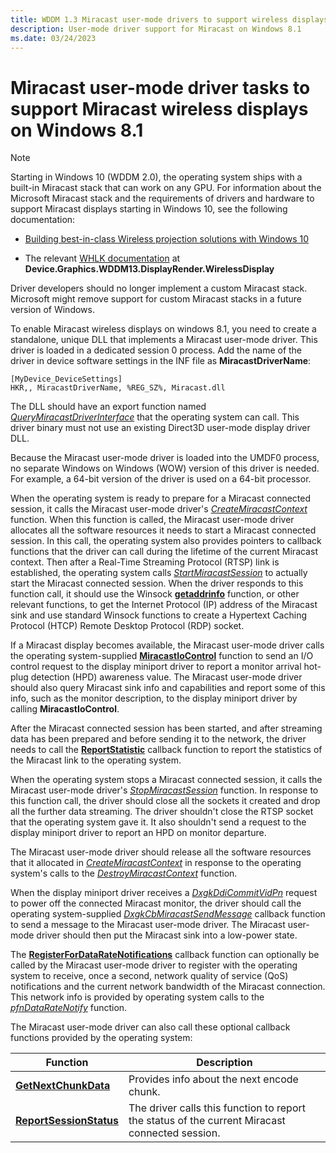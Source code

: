 ```yaml
---
title: WDDM 1.3 Miracast user-mode drivers to support wireless displays
description: User-mode driver support for Miracast on Windows 8.1
ms.date: 03/24/2023
---
```


# Miracast user-mode driver tasks to support Miracast wireless displays on Windows 8.1

> [!NOTE]
> Starting in Windows 10 (WDDM 2.0), the operating system ships with a built-in Miracast stack that can work on any GPU. For information about the Microsoft Miracast stack and the requirements of drivers and hardware to support Miracast displays starting in Windows 10, see the following documentation:
>
> * [Building best-in-class Wireless projection solutions with Windows 10](/windows-hardware/design/device-experiences/wireless-projection)
>
> * The relevant [WHLK documentation](/windows-hardware/test/hlk/windows-hardware-lab-kit) at **Device.Graphics.WDDM13.DisplayRender.WirelessDisplay**
>
> Driver developers should no longer implement a custom Miracast stack. Microsoft might remove support for custom Miracast stacks in a future version of Windows.

To enable Miracast wireless displays on windows 8.1, you need to create a standalone, unique DLL that implements a Miracast user-mode driver. This driver is loaded in a dedicated session 0 process. Add the name of the driver in device software settings in the INF file as **MiracastDriverName**:

``` syntax
[MyDevice_DeviceSettings]
HKR,, MiracastDriverName, %REG_SZ%, Miracast.dll
```

The DLL should have an export function named [*QueryMiracastDriverInterface*](/windows-hardware/drivers/ddi/netdispumdddi/nc-netdispumdddi-query_miracast_driver_interface) that the operating system can call. This driver binary must not use an existing Direct3D user-mode display driver DLL.

Because the Miracast user-mode driver is loaded into the UMDF0 process, no separate Windows on Windows (WOW) version of this driver is needed. For example, a 64-bit version of the driver is used on a 64-bit processor.

When the operating system is ready to prepare for a Miracast connected session, it calls the Miracast user-mode driver's [*CreateMiracastContext*](/windows-hardware/drivers/ddi/netdispumdddi/nc-netdispumdddi-pfn_create_miracast_context) function. When this function is called, the Miracast user-mode driver allocates all the software resources it needs to start a Miracast connected session. In this call, the operating system also provides pointers to callback functions that the driver can call during the lifetime of the current Miracast context. Then after a Real-Time Streaming Protocol (RTSP) link is established, the operating system calls [*StartMiracastSession*](/windows-hardware/drivers/ddi/netdispumdddi/nc-netdispumdddi-pfn_start_miracast_session) to actually start the Miracast connected session. When the driver responds to this function call, it should use the Winsock [**getaddrinfo**](/windows/win32/api/ws2tcpip/nf-ws2tcpip-getaddrinfo) function, or other relevant functions, to get the Internet Protocol (IP) address of the Miracast sink and use standard Winsock functions to create a Hypertext Caching Protocol (HTCP) Remote Desktop Protocol (RDP) socket.

If a Miracast display becomes available, the Miracast user-mode driver calls the operating system-supplied [**MiracastIoControl**](/windows-hardware/drivers/ddi/netdispumdddi/nc-netdispumdddi-pfn_miracast_io_control) function to send an I/O control request to the display miniport driver to report a monitor arrival hot-plug detection (HPD) awareness value. The Miracast user-mode driver should also query Miracast sink info and capabilities and report some of this info, such as the monitor description, to the display miniport driver by calling **MiracastIoControl**.

After the Miracast connected session has been started, and after streaming data has been prepared and before sending it to the network, the driver needs to call the [**ReportStatistic**](/windows-hardware/drivers/ddi/netdispumdddi/nc-netdispumdddi-pfn_report_statistic) callback function to report the statistics of the Miracast link to the operating system.

When the operating system stops a Miracast connected session, it calls the Miracast user-mode driver's [*StopMiracastSession*](/windows-hardware/drivers/ddi/netdispumdddi/nc-netdispumdddi-pfn_stop_miracast_session) function. In response to this function call, the driver should close all the sockets it created and drop all the further data streaming. The driver shouldn't close the RTSP socket that the operating system gave it. It also shouldn't send a request to the display miniport driver to report an HPD on monitor departure.

The Miracast user-mode driver should release all the software resources that it allocated in [*CreateMiracastContext*](/windows-hardware/drivers/ddi/netdispumdddi/nc-netdispumdddi-pfn_create_miracast_context) in response to the operating system's calls to the [*DestroyMiracastContext*](/windows-hardware/drivers/ddi/netdispumdddi/nc-netdispumdddi-pfn_destroy_miracast_context) function.

When the display miniport driver receives a [*DxgkDdiCommitVidPn*](/windows-hardware/drivers/ddi/d3dkmddi/nc-d3dkmddi-dxgkddi_commitvidpn) request to power off the connected Miracast monitor, the driver should call the operating system-supplied [*DxgkCbMiracastSendMessage*](/windows-hardware/drivers/ddi/dispmprt/nc-dispmprt-dxgkcb_miracast_send_message) callback function to send a message to the Miracast user-mode driver. The Miracast user-mode driver should then put the Miracast sink into a low-power state.

The [**RegisterForDataRateNotifications**](/windows-hardware/drivers/ddi/netdispumdddi/nc-netdispumdddi-pfn_register_datarate_notifications) callback function can optionally be called by the Miracast user-mode driver to register with the operating system to receive, once a second, network quality of service (QoS) notifications and the current network bandwidth of the Miracast connection. This network info is provided by operating system calls to the [*pfnDataRateNotify*](/windows-hardware/drivers/ddi/netdispumdddi/nc-netdispumdddi-pfn_datarate_notification) function.

The Miracast user-mode driver can also call these optional callback functions provided by the operating system:

| Function | Description |
| -------- | ----------- |
| [**GetNextChunkData**](/windows-hardware/drivers/ddi/netdispumdddi/nc-netdispumdddi-pfn_get_next_chunk_data) | Provides info about the next encode chunk. |
| [**ReportSessionStatus**](/windows-hardware/drivers/ddi/netdispumdddi/nc-netdispumdddi-pfn_report_session_status) | The driver calls this function to report the status of the current Miracast connected session. |

